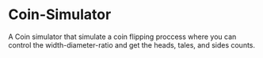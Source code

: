 # Coin-Simulator
A Coin simulator that simulate a coin flipping proccess where you can control the width-diameter-ratio and get the heads, tales, and sides counts.
